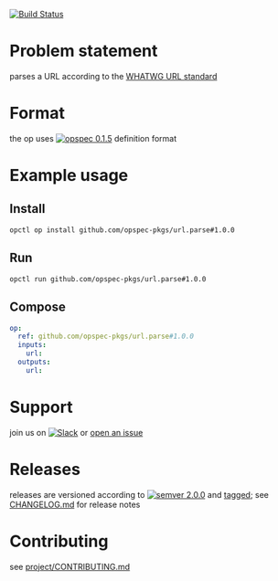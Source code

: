[![Build Status](https://travis-ci.org/opspec-pkgs/url.parse.svg?branch=master)](https://travis-ci.org/opspec-pkgs/url.parse)

# Problem statement

parses a URL according to the [WHATWG URL standard](https://url.spec.whatwg.org/)

# Format

the op uses [![opspec 0.1.5](https://img.shields.io/badge/opspec-0.1.5-brightgreen.svg?colorA=6b6b6b&colorB=fc16be)](https://opspec.io/0.1.5) definition format

# Example usage

## Install

```shell
opctl op install github.com/opspec-pkgs/url.parse#1.0.0
```

## Run

```
opctl run github.com/opspec-pkgs/url.parse#1.0.0
```

## Compose

```yaml
op:
  ref: github.com/opspec-pkgs/url.parse#1.0.0
  inputs:
    url:
  outputs:
    url:
```

# Support

join us on
[![Slack](https://opctl-slackin.herokuapp.com/badge.svg)](https://opctl-slackin.herokuapp.com/)
or
[open an issue](https://github.com/opspec-pkgs/url.parse/issues)

# Releases

releases are versioned according to
[![semver 2.0.0](https://img.shields.io/badge/semver-2.0.0-brightgreen.svg)](http://semver.org/spec/v2.0.0.html)
and [tagged](https://git-scm.com/book/en/v2/Git-Basics-Tagging); see
[CHANGELOG.md](CHANGELOG.md) for release notes

# Contributing

see
[project/CONTRIBUTING.md](https://github.com/opspec-pkgs/project/blob/master/CONTRIBUTING.md)
